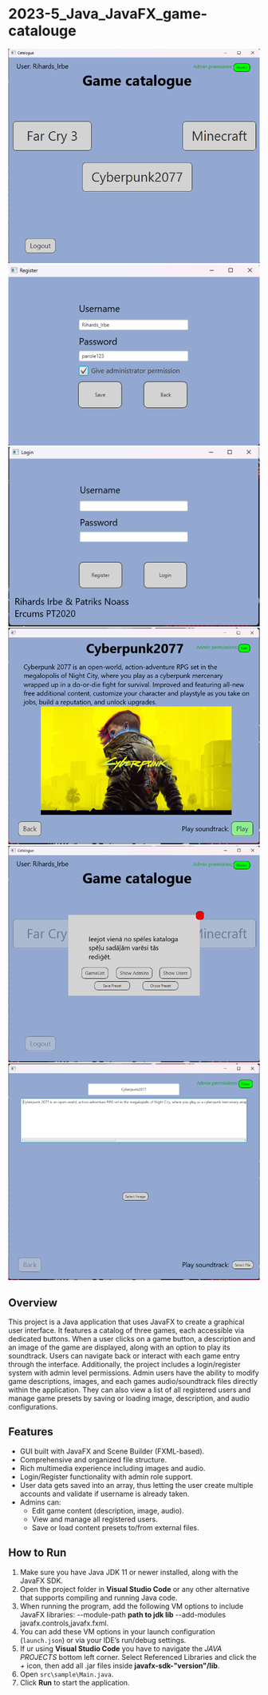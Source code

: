 # 2023-5_Java_JavaFX_game-catalouge

![Main Scene](project_images/main_scene.png)
![Registration Scene](project_images/register_scene.png)
![Login Scene](project_images/login_scene.png)
![Game 1 Scene](project_images/game_1_scene.png)
![Admin Permissions](project_images/admin_permissions_scene.png)
![Admin Editing Content](project_images/admin_editing_content_scene.png)

## Overview
This project is a Java application that uses JavaFX to create a graphical user interface. It features a catalog of three games, each accessible via dedicated buttons. When a user clicks on a game button, a description and an image of the game are displayed, along with an option to play its soundtrack. Users can navigate back or interact with each game entry through the interface.
Additionally, the project includes a login/register system with admin level permissions. Admin users have the ability to modify game descriptions, images, and each games audio/soundtrack files directly within the application. They can also view a list of all registered users and manage game presets by saving or loading image, description, and audio configurations.

## Features
- GUI built with JavaFX and Scene Builder (FXML-based).
- Comprehensive and organized file structure.
- Rich multimedia experience including images and audio.
- Login/Register functionality with admin role support.
- User data gets saved into an array, thus letting the user create multiple accounts and validate if username is already taken.
- Admins can:
  * Edit game content (description, image, audio).
  * View and manage all registered users.
  * Save or load content presets to/from external files.

## How to Run
1. Make sure you have Java JDK 11 or newer installed, along with the JavaFX SDK.
2. Open the project folder in **Visual Studio Code** or any other alternative that supports compiling and running Java code.
3. When running the program, add the following VM options to include JavaFX libraries: --module-path **path to jdk lib** --add-modules javafx.controls,javafx.fxml.
4. You can add these VM options in your launch configuration (`launch.json`) or via your IDE’s run/debug settings.
5. If ur using **Visual Studio Code** you have to navigate the *JAVA PROJECTS* bottom left corner. Select Referenced Libraries and click the *+* icon, then add all .jar files inside **javafx-sdk-"version"/lib**.
6. Open `src\sample\Main.java`.
7. Click **Run** to start the application.
